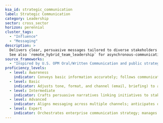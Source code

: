 ```yaml
---
ksa_id: strategic_communication
label: Strategic Communication
category: Leadership
sector: cross_sector
horizon: perennial
cluster_tags:
  - "Influence"
  - "Messaging"
description: >
  Delivers clear, persuasive messages tailored to diverse stakeholders to build understanding, alignment, and commitment.
  See also `remote_hybrid_team_leadership` for asynchronous-communication norms that apply in virtual contexts.
source_frameworks:
  - "Inspired by U.S. OPM Oral/Written Communication and public strategic-comms models (public domain)"
proficiency_levels:
  - level: Awareness
    indicator: Conveys basic information accurately; follows communication protocols.
  - level: Basic
    indicator: Adjusts tone, format, and channel (email, briefing) to audience; provides concise updates.
  - level: Intermediate
    indicator: Crafts persuasive narratives linking initiatives to stakeholder interests; uses data and storytelling effectively.
  - level: Advanced
    indicator: Aligns messaging across multiple channels; anticipates objections; influences decision-makers to adopt proposals.
  - level: Expert
    indicator: Orchestrates enterprise communication strategy; manages high-stakes messaging (media, investors); mentors leaders in strategic influence.
---
```

